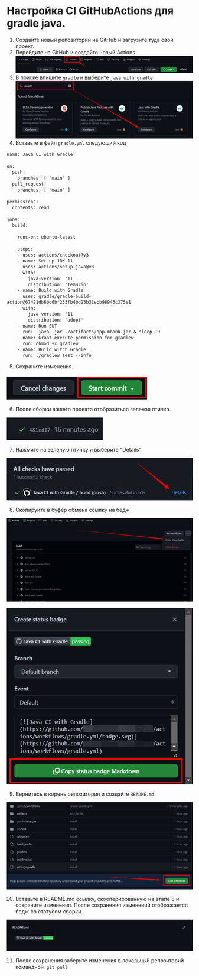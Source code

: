 # Настройка CI GitHubActions для gradle java.

1. Создайте новый репозиторий на GitHub и загрузите туда свой проект.
2. Перейдите на GitHub и создайте новый Actions 
![](/images/ActionsButton.png)
3. В поиске впишите `gradle` и выберите `java with gradle`
![](/images/ActionsYmlFileCreate.png)
4. Вставьте в файл `gradle.yml` следующий код
```
name: Java CI with Gradle

on:
  push:
    branches: [ "main" ]
  pull_request:
    branches: [ "main" ]

permissions:
  contents: read

jobs:
  build:

    runs-on: ubuntu-latest

    steps:
    - uses: actions/checkout@v3
    - name: Set up JDK 11
      uses: actions/setup-java@v3
      with:
        java-version: '11'
        distribution: 'temurin'
    - name: Build with Gradle
      uses: gradle/gradle-build-action@67421db6bd0bf253fb4bd25b31ebb98943c375e1
      with:
        java-version: '11'
        distribution: 'adopt'
    - name: Run SUT
      run:  java -jar ./artifacts/app-mbank.jar & sleep 10
    - name: Grant execute permission for gradlew
      run: chmod +x gradlew
    - name: Build witch Gradle
      run: ./gradlew test --info
```
5. Сохраните изменения.

![](images/startCommit.png)

6. После сборки вашего проекта отобразиться зеленая птичка. 

![](images/check.png)


7. Нажмите на зеленую птичку и выберите "Details"

![](images/details.png)

8. Скопируйте в буфер обмена ссылку на бедж

![](images/new.png)

![](images/saveBageLink.png)

9. Вернитесь в корень репозитория и создайте `README.md` 

![](images/addreadme.png)

10. Вставьте в README.md ссылку, скооперированную на этапе 8 и сохраните изменения. 
После сохранения изменений отображается бедж со статусом сборки 

![](images/bage.png)

11. После сохранения заберите изменения в локальный репозиторий командной  `git pull`